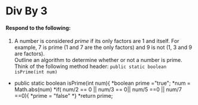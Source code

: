 # Div By 3
#### Respond to the following:

1. A number is considered *prime* if its only factors are 1 and itself. For example, 7 is prime (1 and 7 are the only factors) and 9 is not (1, 3 and 9 are factors).  
Outline an algorithm to determine whether or not a number is prime.  
Think of the following method header:
`public static boolean isPrime(int num)`

  * public static boolean isPrime(int num){
  *boolean prime ="true";
  *num = Math.abs(num)
  *if( num/2 == 0 || num/3 == 0|| num/5 ==0 || num/7 ==0){
  *prime = "false"
  *}
  *return prime;
